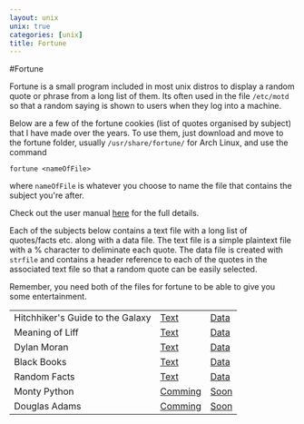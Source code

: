 ```yaml
---
layout: unix
unix: true
categories: [unix]
title: Fortune
---
```

#Fortune

Fortune is a small program included in most unix distros to display a random
quote or phrase from a long list of them. Its often used in the file `/etc/motd`
so that a random saying is shown to users when they log into a machine.

Below are a few of the fortune cookies (list of quotes organised by subject)
that I have made over the years. To use them, just download and move to the
fortune folder, usually `/usr/share/fortune/` for Arch Linux, and use the
command

	fortune <nameOfFile>

where `nameOfFile` is whatever you choose to name the file that contains the
subject you're after.

Check out the user manual [here](http://linux.die.net/man/6/fortune) for the
full details.

Each of the subjects below contains a text file with a long list of quotes/facts
etc. along with a data file. The text file is a simple plaintext file with a %
character to deliminate each quote. The data file is created with `strfile` and
contains a header reference to each of the quotes in the associated text file so
that a random quote can be easily selected.

Remember, you need both of the files for fortune to be able to give you some
entertainment.

<table>
	<tr>
		<td>Hitchhiker's Guide to the Galaxy</td>
		<td><a href="fortunes/hitchhiker">Text</a></td>
		<td><a href="fortunes/hitchhiker.dat">Data</a></td>
	</tr>
	<tr>
		<td>Meaning of Liff</td>
		<td><a href="fortunes/liff">Text</a></td>
		<td><a href="fortunes/liff.dat">Data</a></td>
	</tr>
	<tr>
		<td>Dylan Moran</td>
		<td><a href="fortunes/DylanMoran">Text</a></td>
		<td><a href="fortunes/DylanMoran.dat">Data</a></td>
	</tr>
	<tr>
		<td>Black Books</td>
		<td><a href="fortunes/BlackBooks">Text</a></td>
		<td><a href="fortunes/BlackBooks.dat">Data</a></td>
	</tr>
	<tr>
		<td>Random Facts</td>
		<td><a href="fortunes/facts">Text</a></td>
		<td><a href="fortunes/facts.dat">Data</a></td>
	</tr>
	<tr>
		<td>Monty Python</td>
		<td><a href="fortunes/">Comming</a></td>
		<td><a href="fortunes/">Soon</a></td>
	</tr>
	<tr>
		<td>Douglas Adams</td>
		<td><a href="fortunes/">Comming</a></td>
		<td><a href="fortunes/">Soon</a></td>
	</tr>
</table>

